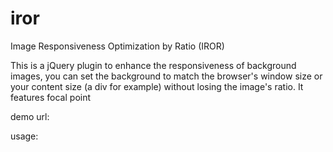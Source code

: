 # iror
Image Responsiveness Optimization by Ratio (IROR)

This is a jQuery plugin to enhance the responsiveness of background images, you can set the background to match the browser's window size or your content size (a div for example) without losing the image's ratio. It features focal point

demo url: 

usage:

